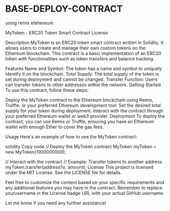 # BASE-DEPLOY-CONTRACT
using remix etehereum

    


MyToken - ERC20 Token Smart Contract
License

Description
MyToken is an ERC20 token smart contract written in Solidity. It allows users to create and manage their own custom tokens on the Ethereum blockchain. This contract is a basic implementation of an ERC20 token with functionalities such as token transfers and balance tracking.

Features
Name and Symbol: The token has a name and symbol to uniquely identify it on the blockchain.
Total Supply: The total supply of the token is set during deployment and cannot be changed.
Transfer Function: Users can transfer tokens to other addresses within the network.
Getting Started
To use this contract, follow these steps:

Deploy the MyToken contract to the Ethereum blockchain using Remix, Truffle, or your preferred Ethereum development tool.
Set the desired total supply for your token during deployment.
Interact with the contract through your preferred Ethereum wallet or web3 provider.
Deployment
To deploy the contract, you can use Remix or Truffle, ensuring you have an Ethereum wallet with enough Ether to cover the gas fees.

Usage
Here's an example of how to use the MyToken contract:

solidity
Copy code
// Deploy the MyToken contract
MyToken myToken = new MyToken(1000000000);

// Interact with the contract
// Example: Transfer tokens to another address
myToken.transfer(addressTo, amount);
License
This project is licensed under the MIT License. See the LICENSE file for details.

Feel free to customize the content based on your specific requirements and any additional features you may have in the contract. Remember to replace yourusername in the License badge URL with your actual GitHub username.

Let me know if you need any further assistance!






